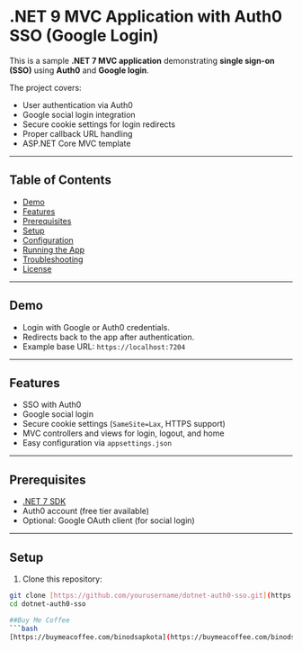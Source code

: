 # .NET 9 MVC Application with Auth0 SSO (Google Login)

This is a sample **.NET 7 MVC application** demonstrating **single sign-on (SSO)** using **Auth0** and **Google login**.

The project covers:

- User authentication via Auth0
- Google social login integration
- Secure cookie settings for login redirects
- Proper callback URL handling
- ASP.NET Core MVC template

---

## Table of Contents

- [Demo](#demo)  
- [Features](#features)  
- [Prerequisites](#prerequisites)  
- [Setup](#setup)  
- [Configuration](#configuration)  
- [Running the App](#running-the-app)  
- [Troubleshooting](#troubleshooting)  
- [License](#license)  

---

## Demo

- Login with Google or Auth0 credentials.
- Redirects back to the app after authentication.
- Example base URL: `https://localhost:7204`

---

## Features

- SSO with Auth0
- Google social login
- Secure cookie settings (`SameSite=Lax`, HTTPS support)
- MVC controllers and views for login, logout, and home
- Easy configuration via `appsettings.json`

---

## Prerequisites

- [.NET 7 SDK](https://dotnet.microsoft.com/download/dotnet/9.0)  
- Auth0 account (free tier available)  
- Optional: Google OAuth client (for social login)

---

## Setup

1. Clone this repository:

```bash
git clone [https://github.com/yourusername/dotnet-auth0-sso.git](https://github.com/binodsapkota/Auth0SsoDemo.git)
cd dotnet-auth0-sso

##Buy Me Coffee
```bash
[https://buymeacoffee.com/binodsapkota](https://buymeacoffee.com/binodsapkota)
